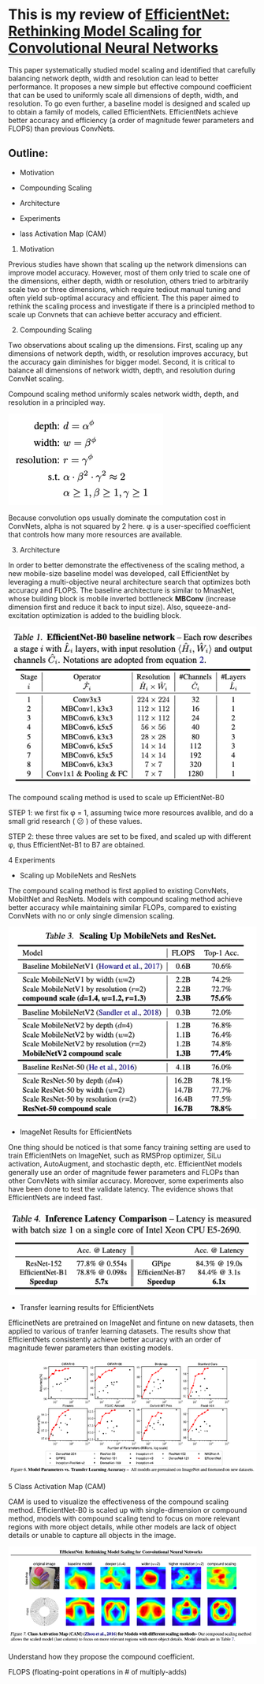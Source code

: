 # This is my review of [EfficientNet: Rethinking Model Scaling for Convolutional Neural Networks](https://arxiv.org/abs/1905.11946v5) 

This paper systematically studied model scaling and identified that carefully balancing network depth, width and resolution can lead to better performance. It proposes a new simple but effective compound coefficient that can be used to uniformly scale all dimensions of depth, width, and resolution. To go even further, a baseline model is designed and scaled up to obtain a family of models, called EfficientNets. EfficientNets achieve better accuracy and efficiency (a order of magnitude fewer parameters and FLOPS) than previous ConvNets. 

## Outline: 

* Motivation

* Compounding Scaling

* Architecture 

* Experiments

* lass Activation Map (CAM)

1. Motivation 

Previous studies have shown that scaling up the network dimensions can improve model accuracy. However, most of them only tried to scale one of the dimensions, either depth, width or resolution, others tried to arbitrarily scale two or three dimensions, which require tediout manual tuning and often yield sub-optimal accuracy and efficient. The this paper aimed to rethink the scaling process and investigate if there is a principled method to scale up Convnets that can achieve better accuracy and efficient.  
 
2. Compounding Scaling

Two observations about scaling up the dimensions. First, scaling up any dimensions of network depth, width, or resolution improves accuracy, but the accuracy gain diminishes for bigger model. Second, it is critical to balance all dimensions of network width, depth, and resolution during ConvNet scaling. 

Compound scaling method uniformly scales network width, depth, and resolution in a principled way. 

![constrait](/images/EfficientNets/scaling_method.png) 

Because convolution ops usually dominate the computation cost in ConvNets, alpha is not squared by 2 here. φ is a user-specified coefficient that controls how many more resources are available. 

3. Architecture 

In order to better demonstrate the effectiveness of the scaling method, a new mobile-size baseline model was developed, call EfficientNet by leveraging a multi-objective neural architecture search that optimizes both accuracy and FLOPS. The baseline architecture is similar to MnasNet, whose building block is mobile inverted bottleneck **MBConv** (increase dimension first and reduce it back to input size). Also, squeeze-and-excitation optimization is added to the buidling block. 

![EfficnetNet-B0](/images/EfficientNets/EffcientNe-B0.png) 

The compound scaling method is used to scale up EfficientNet-B0

STEP 1: we first fix φ = 1, assuming twice more resources avalible, and do a small grid research ( :confused: ) of these values. 

STEP 2: these three values are set to be fixed, and scaled up with different φ, thus EfficientNet-B1 to B7 are obtained.   

4 Experiments 

* Scaling up MobileNets and ResNets

The compound scaling method is first applied to existing ConvNets, MobiltNet and ResNets. Models with compound scaling method achieve better accuracy while maintaining similar FLOPs, compared to existing ConvNets with no or only single dimension scaling. 

![scaling method on Existing Conv](/images/EfficientNets/scaling_method_res.png) 

* ImageNet Results for EfficientNets 

One thing should be noticed is that some fancy training setting are used to train EfficientNets on ImageNet, such as RMSProp optimizer, SiLu activation, AutoAugment, and stochastic depth, etc. EfficientNet models generally use an order of magnitude fewer parameters and FLOPs than other ConvNets with similar accuracy. Moreover, some experiments also have been done to test the validate latency. The evidence shows that EfficientNets are indeed fast. 

![latency_test](/images/EfficientNets/latency_test.png)  

* Transfer learning results for EfficientNets

EfficinetNets are pretrained on ImageNet and fintune on new datasets, then applied to various of tranfer learning datasets. The results show that EfficientNets consistently achieve better acuracy with an order of magnitude fewer parameters than existing models. 

![transfer_res](/images/EfficientNets/tranfer_res.png)

5 Class Activation Map (CAM)

CAM is used to visualize the effectiveness of the compound scaling method. EfficientNet-B0 is scaled up with single-dimension or compound method, models with compound scaling tend to focus on more relevant regions with more object details, while other models are lack of object details or unable to capture all objects in the image. 

![cam](/images/EfficientNets/cam.png) 



Understand how they propose the compound coefficient. 

FLOPS (floating-point operations in # of multiply-adds) 






